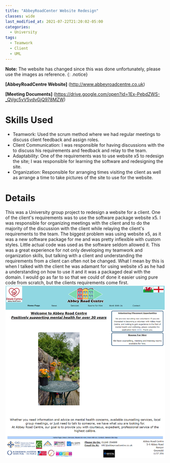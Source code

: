 ```yaml
---
title: "AbbeyRoadCenter Website Redesign"
classes: wide
last_modified_at: 2021-07-22T21:20:02-05:00
categories:
  - University
tags:
  - Teamwork
  - Client
  - UML
---
```

**Note:** The website has changed since this was done unfortunately, please use the images as reference.
{: .notice}

**[AbbeyRoadCentre Website]** (http://www.abbeyroadcentre.co.uk) 

**[Meeting Documents]** (https://drive.google.com/open?id=1Ex-PebdZWS-_QVgc5vV5vdvGjQ978MZW)

# Skills Used
- Teamwork: Used the scrum method where we had regular meetings to discuss client feedback and assign roles.
- Client Communication: I was responsible for having discussions with the to discuss his requirements and feedback and relay to the team.
- Adaptability: One of the requirements was to use website x5 to redesign the site; I was responsible for learning the software and redesigning the site.
- Organization: Responsible for arranging times visiting the client as well as arrange a time to take pictures of the site to use for the website.

# Details
This was a University group project to redesign a website for a client. One of the client's requirements was to use the software package website x5. 
I was responsible for organizing meetings with the client and to do the majority of the discussion with the client while relaying the client's requirements to the team.
The biggest problem was using website x5, as it was a new software package for me and was pretty inflexible with custom styles. Little actual code was used as the software seldom allowed it.
This was a great experience for not only developing my teamwork and organization skills, but talking with a client and understanding the requirements from a client can often not be changed. What I mean by this is when I talked with the client he was adamant for using website x5 as he had a understanding on how to use it and it was a packaged deal with the domain. I would go as far to so that we could of done it easier using pure code from scratch, but the clients requirements come first.
![Home Page](/assets/images/AbbeyRoadCentre-HomePage.jpg)
